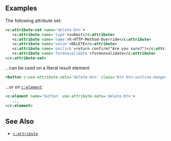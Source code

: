 ## Examples

The following attribute set:

```xml
<c:attribute-set name='delete-btn'>
   <c:attribute name='type'>submit</c:attribute>
   <c:attribute name='name'>X-HTTP-Method-Override</c:attribute>
   <c:attribute name='value'>DELETE</c:attribute>
   <c:attribute name='onclick'>return confirm("Are you sure?")</c:attribute>
   <c:attribute name='formnovalidate'>formnovalidate</c:attribute>
</c:attribute-set>
```

...can be used on a literal result element:

```xml
<button c:use-attribute-sets='delete-btn' class='btn btn-outline-danger cancel'>Delete</button>
```

...or on [`c:element`](element.html):

```xml
<c:element name='button' use-attribute-sets='delete-btn'>
   ...
</c:element>
```

## See Also

- [`c:attribute`](attribute.html)
